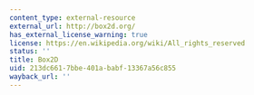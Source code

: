 ```yaml
---
content_type: external-resource
external_url: http://box2d.org/
has_external_license_warning: true
license: https://en.wikipedia.org/wiki/All_rights_reserved
status: ''
title: Box2D
uid: 213dc661-7bbe-401a-babf-13367a56c855
wayback_url: ''
---
```

